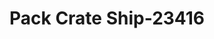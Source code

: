 ---
f_zip-code: 79935
f_state-code: TX
title: Pack Crate Ship-23416
f_phone: 915-593-1581
f_city-only: El Paso
f_address: 10870 Pellicano Drive El Paso
f_location-unique-id: '23416'
slug: pack-crate-ship-23416
updated-on: '2024-05-30T13:46:58.046Z'
created-on: '2024-05-30T13:36:59.803Z'
published-on: '2024-05-30T13:54:32.469Z'
f_city-state: cms/city/el-paso-tx.md
f_company: cms/company/pack-crate-ship.md
f_state: cms/state/texas.md
layout: '[payday-loan].html'
tags: payday-loan
---